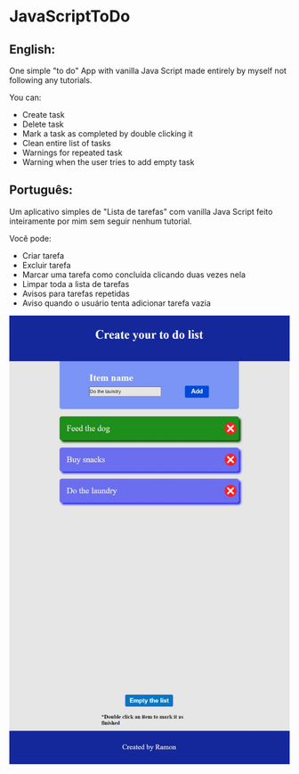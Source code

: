 # JavaScriptToDo

## English:

One simple "to do" App with vanilla Java Script made entirely by myself not following any tutorials.

You can:

- Create task
- Delete task
- Mark a task as completed by double clicking it
- Clean entire list of tasks
- Warnings for repeated task 
- Warning when the user tries to add empty task

## Português:

Um aplicativo simples de "Lista de tarefas" com vanilla Java Script feito inteiramente por mim sem seguir nenhum tutorial.

Você pode:

- Criar tarefa
- Excluir tarefa
- Marcar uma tarefa como concluída clicando duas vezes nela
- Limpar toda a lista de tarefas
- Avisos para tarefas repetidas
- Aviso quando o usuário tenta adicionar tarefa vazia

![My Image](javascripttodo.JPG)


